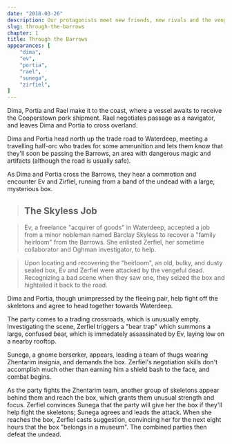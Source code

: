 ```yaml
---
date: "2018-03-26"
description: Our protagonists meet new friends, new rivals and the vengeful dead.
slug: through-the-barrows
chapter: 1
title: Through the Barrows
appearances: [
    "dima",
    "ev",
    "portia",
    "rael",
    "sunega",
    "zirfiel",
]
---
```


Dima, Portia and Rael make it to the coast, where a vessel awaits to receive the Cooperstown pork shipment. Rael negotiates passage as a navigator, and leaves Dima and Portia to cross overland.

Dima and Portia head north up the trade road to Waterdeep, meeting a travelling half-orc who trades for some ammunition and lets them know that they'll soon be passing the Barrows, an area with dangerous magic and artifacts (although the road is usually safe).

As Dima and Portia cross the Barrows, they hear a commotion and encounter Ev and Zirfiel, running from a band of the undead with a large, mysterious box.

> ## The Skyless Job

> Ev, a freelance "acquirer of goods" in Waterdeep, accepted a job from a minor nobleman named Barclay Skyless to recover a "family heirloom" from the Barrows. She enlisted Zerfiel, her sometime collaborator and Oghman investigator, to help.

> Upon locating and recovering the "heirloom", an old, bulky, and dusty sealed box, Ev and Zerfiel were attacked by the vengeful dead. Recognizing a bad scene when they saw one, they seized the box and hightailed it back to the road.

Dima and Portia, though unimpressed by the fleeing pair, help fight off the skeletons and agree to head together towards Waterdeep.

The party comes to a trading crossroads, which is unusually empty. Investigating the scene, Zerfiel triggers a "bear trap" which summons a large, confused bear, which is immedately assassinated by Ev, laying low on a nearby rooftop.

Sunega, a gnome berserker, appears, leading a team of thugs wearing Zhentarim insignia, and demands the box. Zerfiel's negotiation skills don't accomplish much other than earning him a shield bash to the face, and combat begins.

As the party fights the Zhentarim team, another group of skeletons appear behind them and reach the box, which grants them unusual strength and focus. Zerfiel convinces Sunega that the party will give her the box if they'll help fight the skeletons; Sunega agrees and leads the attack. When she reaches the box, Zerfiel casts suggestion, convincing her for the next eight hours that the box "belongs in a museum". The combined parties then defeat the undead.